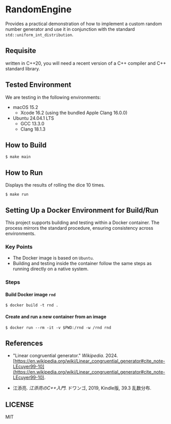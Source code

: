 # RandomEngine

Provides a practical demonstration of how to implement a custom random number
generator and use it in conjunction with the standard `std::uniform_int_distribution`.

## Requisite

written in C++20, you will need a recent version of a C++ compiler and C++ standard 
library. 

## Tested Environment

We are testing in the following environments:

* macOS 15.2
  * Xcode 16.2 (using the bundled Apple Clang 16.0.0)
* Ubuntu 24.04.1 LTS
  * GCC 13.3.0
  * Clang 18.1.3

## How to Build

```
$ make main
```

## How to Run

Displays the results of rolling the dice 10 times.

```
$ make run
```

## Setting Up a Docker Environment for Build/Run

This project supports building and testing within a Docker container. The
process mirrors the standard procedure, ensuring consistency across environments.

### Key Points
- The Docker image is based on `Ubuntu`.
- Building and testing inside the container follow the same steps as running 
  directly on a native system.

### Steps

#### Build Docker image `rnd`

```
$ docker build -t rnd .
```

#### Create and run a new container from an image

```
$ docker run --rm -it -v $PWD:/rnd -w /rnd rnd
```

## References

* "Linear congruential generator." *Wikipedia*. 2024. [https://en.wikipedia.org/wiki/Linear_congruential_generator#cite_note-LEcuyer99-10](https://en.wikipedia.org/wiki/Linear_congruential_generator#cite_note-LEcuyer99-10).

* 江添亮. *江添亮のC++入門*. ドワンゴ, 2019, Kindle版, 39.3 乱数分布.

## LICENSE

MIT
